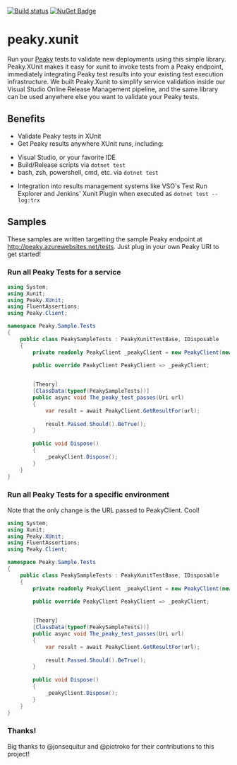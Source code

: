 [![Build status](https://ci.appveyor.com/api/projects/status/kf2mh9ecqlpyxmme?svg=true)](https://ci.appveyor.com/project/PeakyTests/peaky-xunit)
[![NuGet Badge](https://buildstats.info/nuget/peaky.xunit?includePreReleases=true)](https://www.nuget.org/packages/peaky.xunit)


# peaky.xunit
Run your [Peaky](https://github.com/PhillipPruett/Peaky) tests to validate new deployments using this simple library. 
Peaky.XUnit makes it easy for xunit to invoke tests from a Peaky endpoint, immediately integrating Peaky test results into your existing test execution infrastructure.
We built Peaky.Xunit to simplify service validation inside our Visual Studio Online Release Management pipeline, and the same library can be used anywhere else you want to validate your Peaky tests.

## Benefits
* Validate Peaky tests in XUnit
* Get Peaky results anywhere XUnit runs, including:
 - Visual Studio, or your favorite IDE   
 - Build/Release scripts via `dotnet test`
 - bash, zsh, powershell, cmd, etc. via `dotnet test`
* Integration into results management systems like VSO's Test Run Explorer and Jenkins' Xunit Plugin when executed as `dotnet test --log:trx`

## Samples
These samples are written targetting the sample Peaky endpoint at http://peaky.azurewebsites.net/tests. Just plug in your own Peaky URI to get started!

### Run all Peaky Tests for a service
```csharp
using System;
using Xunit;
using Peaky.XUnit;
using FluentAssertions;
using Peaky.Client;

namespace Peaky.Sample.Tests
{
    public class PeakySampleTests : PeakyXunitTestBase, IDisposable
    {
        private readonly PeakyClient _peakyClient = new PeakyClient(new Uri("https://peaky.azurewebsites.net/tests"));

        public override PeakyClient PeakyClient => _peakyClient;
        

        [Theory]
        [ClassData(typeof(PeakySampleTests))]
        public async void The_peaky_test_passes(Uri url)
        {
            var result = await PeakyClient.GetResultFor(url);
            
            result.Passed.Should().BeTrue();
        }
        
        public void Dispose()
        {
            _peakyClient.Dispose();
        }
    }
}
```

### Run all Peaky Tests for a specific environment
Note that the only change is the URL passed to PeakyClient. Cool!
```csharp
using System;
using Xunit;
using Peaky.XUnit;
using FluentAssertions;
using Peaky.Client;

namespace Peaky.Sample.Tests
{
    public class PeakySampleTests : PeakyXunitTestBase, IDisposable
    {
        private readonly PeakyClient _peakyClient = new PeakyClient(new Uri("https://peaky.azurewebsites.net/tests/prod"));

        public override PeakyClient PeakyClient => _peakyClient;
        

        [Theory]
        [ClassData(typeof(PeakySampleTests))]
        public async void The_peaky_test_passes(Uri url)
        {
            var result = await PeakyClient.GetResultFor(url);
            
            result.Passed.Should().BeTrue();
        }
        
        public void Dispose()
        {
            _peakyClient.Dispose();
        }
    }
}
```

### Thanks!
Big thanks to @jonsequitur and @piotroko for their contributions to this project!
